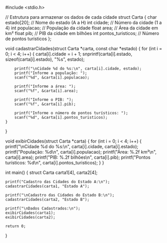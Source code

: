 #include <stdio.h>



// Estrutura para armazenar os dados de cada cidade
struct Carta {
    char estado[20];  // Nome do estado (A a H)
    int cidade;       // Número da cidade (1 a 4)
    int populacao;    // População da cidade
    float area;       // Área da cidade em km²
    float pib;        // PIB da cidade em bilhões
    int pontos_turisticos;  // Número de pontos turísticos
};

void cadastrarCidades(struct Carta *carta, const char *estado) {
    for (int i = 0; i < 4; i++) {
        carta[i].cidade = i + 1;
        snprintf(carta[i].estado, sizeof(carta[i].estado), "%s", estado);
        
        printf("\nCidade %d do %s:\n", carta[i].cidade, estado);
        printf("Informe a população: ");
        scanf("%d", &carta[i].populacao);
        
        printf("Informe a área: ");
        scanf("%f", &carta[i].area);
        
        printf("Informe o PIB: ");
        scanf("%f", &carta[i].pib);
        
        printf("Informe o número de pontos turísticos: ");
        scanf("%d", &carta[i].pontos_turisticos);
    }
}

void exibirCidades(struct Carta *carta) {
    for (int i = 0; i < 4; i++) {
        printf("\nCidade %d do %s:\n", carta[i].cidade, carta[i].estado);
        printf("População: %d\n", carta[i].populacao);
        printf("Área: %.2f km²\n", carta[i].area);
        printf("PIB: %.2f bilhões\n", carta[i].pib);
        printf("Pontos turísticos: %d\n", carta[i].pontos_turisticos);
    }
}

int main() {
    struct Carta carta1[4], carta2[4];

    printf("Cadastro das Cidades do Estado A:\n");
    cadastrarCidades(carta1, "Estado A");
    
    printf("\nCadastro das Cidades do Estado B:\n");
    cadastrarCidades(carta2, "Estado B");

    printf("\nDados Cadastrados:\n");
    exibirCidades(carta1);
    exibirCidades(carta2);

    return 0;
}

